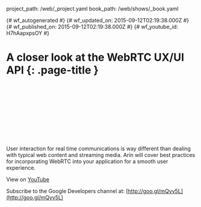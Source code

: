 project_path: /web/_project.yaml
book_path: /web/shows/_book.yaml

{# wf_autogenerated #}
{# wf_updated_on: 2015-09-12T02:19:38.000Z #}
{# wf_published_on: 2015-09-12T02:19:38.000Z #}
{# wf_youtube_id: H7hAapxpsOY #}

# A closer look at the WebRTC UX/UI API {: .page-title }


<div class="video-wrapper">
  <iframe class="devsite-embedded-youtube-video" data-video-id="H7hAapxpsOY"
          data-autohide="1" data-showinfo="0" frameborder="0" allowfullscreen>
  </iframe>
</div>

User interaction for real time communications is way different than dealing with typical web content and streaming media. Arin will cover best practices for incorporating WebRTC into your application for a smooth user experience.

View on [YouTube](https://youtu.be/H7hAapxpsOY)

Subscribe to the Google Developers channel at: [http://goo.gl/mQyv5L](http://goo.gl/mQyv5L)
